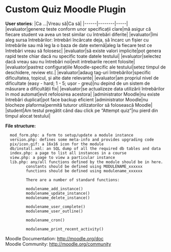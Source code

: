 # Custom Quiz Moodle Plugin
__User stories__:
|Ca ...|Vreau să|Ca să|
|------|--------|-----|
|evaluator|generez teste conform unor specificații clare|mă asigur că fiecare student va avea un test similar cu întrebări diferite|
|evaluator|îmi aleg sursa întrebărilor: întrebări încărcate deja, să încarc un fișier cu întrebările sau mă leg la o baza de date externă|aleg la fiecare test ce întrebări vreau să folosesc|
|evaluator|să existe valori implicite|pot genera rapid teste chiar dacă nu specific toate datele testului|
|evaluator|selectez dacă vreau sau nu întrebări noi|evit intrebarile recent folosite|
|evaluator|pastrez configurațiile Moodle-specific ale testului|setez timpul de deschidere, review etc.|
|evaluator|adaug tag-uri întrebărilor|specific dificultatea, topicul, și alte date relevante|
|evaluator|am propriul nivel de dificultate (easy - hard; 1 - 5; ușor - greu)|nu depind de un sistem de măsurare a dificultății fix|
|evaluator|se actualizeze data utilizării întrebărilor în mod automat|evit refolosirea acestora|
|administrator Moodle|nu existe întrebări duplicat|pot face backup eficient
|administrator Moodle|nu blocheze plaforma|permită tuturor utilizatorilor să folosească Moodle|
|student|Am testul pregătit când dau click pe “Attempt quiz”|nu pierd din timpul alocat testului|





__File structure:__
```
  mod_form.php: a form to setup/update a module instance
  version.php: defines some meta-info and provides upgrading code
  pix/icon.gif: a 16x16 icon for the module
  db/install.xml: an SQL dump of all the required db tables and data
  index.php: a page to list all instances in a course
  view.php: a page to view a particular instance
  lib.php: any/all functions defined by the module should be in here.
         constants should be defined using MODULENAME_xxxxxx
         functions should be defined using modulename_xxxxxx

         There are a number of standard functions:

         modulename_add_instance()
         modulename_update_instance()
         modulename_delete_instance()

         modulename_user_complete()
         modulename_user_outline()

         modulename_cron()

         modulename_print_recent_activity()
```
Moodle Documentation:  http://moodle.org/doc
<br>Moodle Community:      http://moodle.org/community


